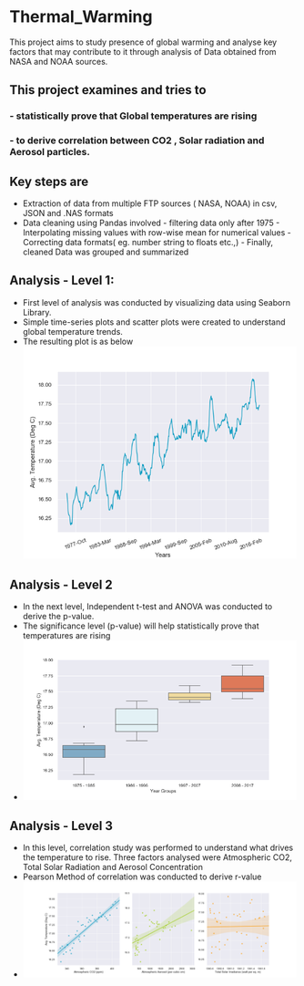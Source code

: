 # Thermal_Warming
This project aims to study presence of global warming and analyse key factors that may contribute to it through analysis of Data obtained from NASA and NOAA sources. 

## This project examines and tries to
### - statistically prove that Global temperatures are rising
### - to derive correlation between CO2 , Solar radiation and Aerosol particles.

## Key steps are
 - Extraction of data from multiple FTP sources ( NASA, NOAA) in csv, JSON and .NAS formats
 - Data cleaning using Pandas involved
       - filtering data only after 1975
       - Interpolating missing values with row-wise mean for numerical values
       - Correcting data formats( eg. number string to floats etc.,)
       - Finally, cleaned Data was grouped and summarized 
## Analysis - Level 1:
 - First level of analysis was conducted by visualizing data using Seaborn Library. 
 - Simple time-series plots and scatter plots were created to understand global temperature trends.
 - The resulting plot is as below ![Temperature Variations over years](images/AvgTemp_Change_rolling.png)
## Analysis - Level 2
- In the next level, Independent t-test and ANOVA was conducted to derive the p-value.
- The significance level (p-value) will help statistically prove that temperatures are rising
- ![Mean Displacement depcited by boxplot](images/AvgTemp_boxPlot.png)
## Analysis - Level 3
- In this level, correlation study was performed to understand what drives the temperature to rise. Three factors analysed were Atmospheric CO2, Total Solar Radiation and Aerosol Concentration
- Pearson Method of correlation was conducted to derive r-value
- ![Correlation Plots](images/CorrelationPlot.png)

